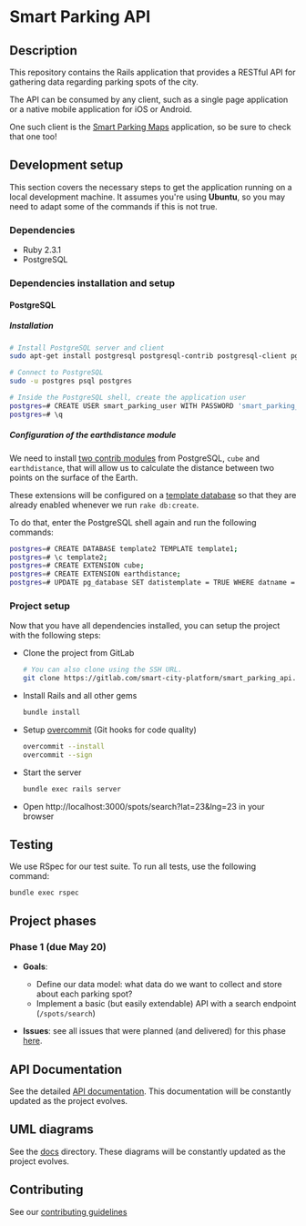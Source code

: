 # Smart Parking API

## Description

This repository contains the Rails application that provides a RESTful API for
gathering data regarding parking spots of the city.

The API can be consumed by any client, such as a single page application or a
native mobile application for iOS or Android.

One such client is the
[Smart Parking Maps](https://gitlab.com/smart-city-platform/smart_parking_maps)
application, so be sure to check that one too!

## Development setup

This section covers the necessary steps to get the application running on a
local development machine. It assumes you're using **Ubuntu**, so you may need
to adapt some of the commands if this is not true.

### Dependencies

- Ruby 2.3.1
- PostgreSQL

### Dependencies installation and setup

#### PostgreSQL

##### Installation

```bash
# Install PostgreSQL server and client
sudo apt-get install postgresql postgresql-contrib postgresql-client pgadmin3

# Connect to PostgreSQL
sudo -u postgres psql postgres

# Inside the PostgreSQL shell, create the application user
postgres=# CREATE USER smart_parking_user WITH PASSWORD 'smart_parking_pass' CREATEDB;
postgres=# \q
```

##### Configuration of the earthdistance module

We need to install [two contrib modules](http://www.postgresql.org/docs/8.3/static/earthdistance.html) from PostgreSQL, `cube` and
`earthdistance`, that will allow us to calculate the distance between two
points on the surface of the Earth.

These extensions will be configured on a [template database](http://www.postgresql.org/docs/9.4/static/manage-ag-templatedbs.html)
so that they are already enabled whenever we run `rake db:create`.

To do that, enter the PostgreSQL shell again and run the following commands:

```bash
postgres=# CREATE DATABASE template2 TEMPLATE template1;
postgres=# \c template2;
postgres=# CREATE EXTENSION cube;
postgres=# CREATE EXTENSION earthdistance;
postgres=# UPDATE pg_database SET datistemplate = TRUE WHERE datname = 'template2';
```

### Project setup

Now that you have all dependencies installed, you can setup the project with
the following steps:

- Clone the project from GitLab
  ```bash
  # You can also clone using the SSH URL.
  git clone https://gitlab.com/smart-city-platform/smart_parking_api.git
  ``` 

- Install Rails and all other gems
  ```bash
  bundle install
  ```

- Setup [overcommit](https://github.com/brigade/overcommit) (Git hooks for code quality)
  ```bash
  overcommit --install
  overcommit --sign
  ```

- Start the server
  ```bash
  bundle exec rails server
  ```
  
- Open http://localhost:3000/spots/search?lat=23&lng=23 in your browser

## Testing

We use RSpec for our test suite. To run all tests, use the following command:
```
bundle exec rspec
```

## Project phases

### Phase 1 (due May 20)

- **Goals**:
  - Define our data model: what data do we want to collect and store about each parking spot?
  - Implement a basic (but easily extendable) API with a search endpoint (`/spots/search`)

- **Issues**: see all issues that were planned (and delivered) for this phase [here](https://gitlab.com/smart-city-platform/smart_parking_api/issues?assignee_id=&author_id=&milestone_title=Phase+1&scope=all&sort=id_desc&state=all&issue_search=&).

## API Documentation

See the detailed
[API documentation](https://gitlab.com/smart-city-platform/smart_parking_api/wikis/api-docs).
This documentation will be constantly updated as the project evolves.

## UML diagrams

See the [docs](https://gitlab.com/smart-city-platform/smart_parking_api/tree/master/docs) directory.
These diagrams will be constantly updated as the project evolves.

## Contributing

See our [contributing guidelines](https://gitlab.com/smart-city-platform/smart_parking_api/wikis/contributing)
